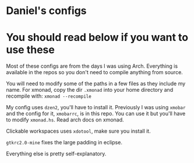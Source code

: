 
# Daniel's configs 

# You should read below if you want to use these

Most of these configs are from the days I was using Arch. Everything is available in
the repos so you don't need to compile anything from source.

You will need to modify some of the paths in a few files as they include my name. 
For xmonad, copy the dir `.xmonad` into your home directory and recompile with:
	`xmonad --recompile` 

My config uses `dzen2`, you'll have to install it. Previously I was using `xmobar`
and the config for it, `xmobarrc`, is in this repo. You can use it but you'll have to 
modify `xmonad.hs`. Read arch docs on xmonad.

Clickable workspaces uses `xdotool`, make sure you install it.

`gtkrc2.0-mine` fixes the large padding in eclipse. 

Everything else is pretty self-explanatory.

